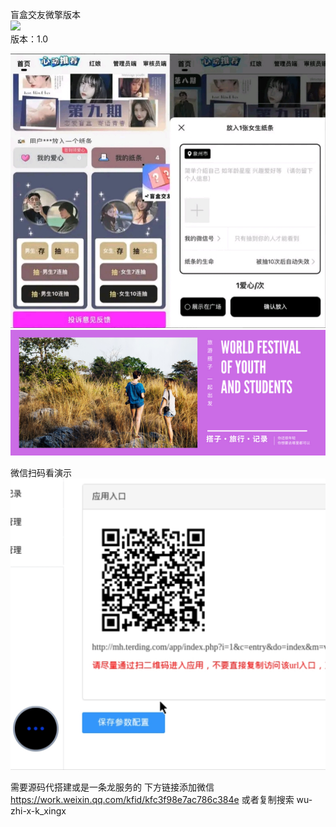 盲盒交友微擎版本<br>
![](https://img.shields.io/badge/Version-1.0.0-brightgreen.svg)<br/>
版本：1.0<br/>

![](1693422394610.jpg)
<br>
![](mmexportdd8cc5aab35496c3b933f0156532d835_1696330800510.png)

微信扫码看演示
![](Screenshot_2024-01-31-11-44-12-151_com.realvnc.viewer.android-edit.jpg)

需要源码代搭建或是一条龙服务的
下方链接添加微信<br>
https://work.weixin.qq.com/kfid/kfc3f98e7ac786c384e
或者复制搜索
wu-zhi-x-k_xingx
